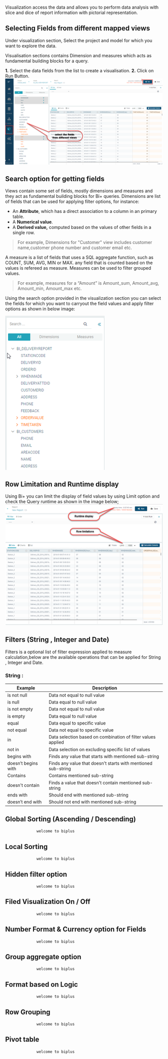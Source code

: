 

Visualization access the data and allows you to perform data analysis with slice and dice of report information with pictorial representation.

## Selecting Fields from different mapped views

Under visualization section, Select the project and model for which you want to explore the data.

Visualisation sections contains Dimension and measures which acts as fundamental building blocks for a query.

**1.** Select the data fields from the list to create a visualisation.
**2.** Click on Run Button.
![enter image description here](https://raw.githubusercontent.com/sv18042016/fp1/master/images/visu_run.png)

## Search option for getting fields

Views contain some set of fields, mostly dimensions and measures and they act as fundamental building blocks for Bi+ queries.
Dimensions are list of fields that can be used for applying filter options, for instance:
- An **Attribute**, which has a direct association to a column in an primary table.
- A **Numerical value**.
- A **Derived value,** computed based on the values of other fields in a single row.

> For example, Dimensions for "Customer" view includes customer name,customer phone number and customer email etc.

A measure is a list of fields that uses a SQL aggregate function, such as COUNT, SUM, AVG, MIN or MAX. any field that is counted based on the values is refereed as measure. Measures can be used to filter grouped values. 

>For example, measures for a “Amount” is Amount_sum, Amount_avg, Amount_min, Amount_max etc.

Using the search option provided in the visualization section you can select the fields for which you want to carryout the field values and apply filter options as shown in below image:

![enter image description here](https://raw.githubusercontent.com/sv18042016/fp1/master/images/visu_fields.png)

## Row Limitation and Runtime display

Using Bi+ you can limit the display of field values by using Limit option and check the Query runtime as shown in the image below;
 ![enter image description here](https://raw.githubusercontent.com/sv18042016/fp1/master/images/row_limit.png)

## Filters (String , Integer and Date)

Filters is a optional list of filter expression applied to measure calculation,below are the available operations that can be applied for String , Integer and Date.
### String : 

   | Example                                           | Description                                               
   | --------------------|----------------------------------------------                      |
   | is not null         | Data not equal to null value                                       |
   | is null             | Data equal to null value                                           |
   | is not empty        | Data not equal to null value                                       |
   | is empty			 | Data equal to null value                                           |
   | equal               | Data equal to specific value                 |
   |not equal            | Data not equal to specific value             |                               
   |in                   | Data selection based on combination of filter values applied        |
   |not in               | Data selection on excluding specific list of values|
   |begins with          | Finds any value that starts with mentioned sub-string|
   |doesn’t begins with  | Finds any value that doesn't starts with mentioned sub-string|
   |Contains             | Contains mentioned sub-string|
   |doesn't contain      | Finds a value that doesn't contain mentioned sub-string|
   |ends with            | Should end with mentioned sub-string|
   |doesn’t end with     | Should not end with mentioned sub-string|



## Global Sorting (Ascending / Descending)

                  welcome to biplus

## Local Sorting

                  welcome to biplus

## Hidden filter option

                  welcome to biplus

## Filed Visualization On / Off

                  welcome to biplus

## Number Format & Currency option for Fields

                  welcome to biplus

## Group aggregate option

                  welcome to biplus

## Format based on Logic

                  welcome to biplus

## Row Grouping

                  welcome to biplus

## Pivot table


                  welcome to biplus
<!--stackedit_data:
eyJoaXN0b3J5IjpbNzM0NDI5MjU1XX0=
-->